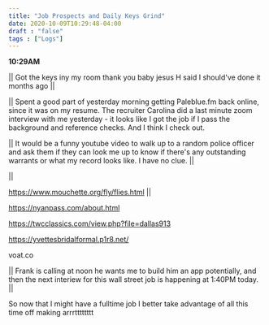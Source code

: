 ```yaml
---
title: "Job Prospects and Daily Keys Grind"
date: 2020-10-09T10:29:48-04:00
draft : "false"
tags : ["Logs"]
---
```


<!--more-->

**10:29AM**

|| Got the keys iny my room thank you baby jesus H said I should've done it months ago ||



|| Spent a good part of yesterday morning getting Paleblue.fm back online, since it was on my resume. The recruiter Carolina did a last minute zoom interview with me yesterday - it looks like I got the job if I pass the background and reference checks. And I think I check out.

|| It would be a funny youtube video to walk up to a random police officer and ask them if they can look me up to know if there's any outstanding warrants or what my record looks like. I have no clue.   ||

||


https://www.mouchette.org/fly/flies.html ||

https://nyanpass.com/about.html


https://twcclassics.com/view.php?file=dallas913

https://yvettesbridalformal.p1r8.net/

voat.co 

|| Frank is calling at noon he wants me to build him an app potentially, and then the next interiew for this wall street job is happening at 1:40PM today.  ||



So now that I might have a fulltime job I better take advantage of all this time off making arrrtttttttt

<!--

| Dailies        | Questions           | Answers  |
| ------------- |:-------------:| -----:|
| Read()      | *What did you read?* | X |
| Write()      | *What did you write?*      |   X |
| Create() | *What did you make?*      |    X |
| Exercise() | *Dance workout (or otherwise?)*      |    X |
| Audio() | *You recorded what:*      |    X |
| Video() | *You filmed what:*      |    X |
| Finish() | *You bounced what track:*      |    X |
| Live() | *You sang what live:*      |    X |
| Finish2() | *You made what visuals*      |    X |
| Phone() | *You called who:*      |    X |
| Share() | *Uploaded what to archive:*      |    X |
| PBD() | *You did what for PBD?*      |    X |
| Web() | *You did what to POLIW.AT?*      |    X |
| Love&Legacy() | *You did what for friends/fam?*      |    X |
| God() | *You're grateful for what?*      |    X |
<sub>v1.0</sub>

 -->
